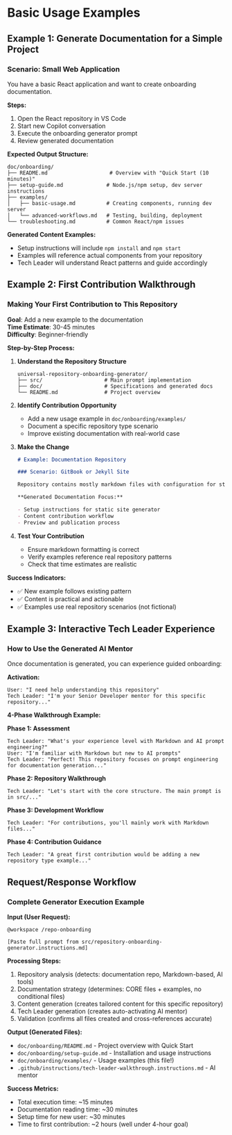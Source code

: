 # Basic Usage Examples

## Example 1: Generate Documentation for a Simple Project

### Scenario: Small Web Application

You have a basic React application and want to create onboarding documentation.

**Steps:**

1. Open the React repository in VS Code
2. Start new Copilot conversation
3. Execute the onboarding generator prompt
4. Review generated documentation

**Expected Output Structure:**

```
doc/onboarding/
├── README.md                    # Overview with "Quick Start (10 minutes)"
├── setup-guide.md              # Node.js/npm setup, dev server instructions
├── examples/
│   ├── basic-usage.md          # Creating components, running dev server
│   └── advanced-workflows.md   # Testing, building, deployment
└── troubleshooting.md          # Common React/npm issues
```

**Generated Content Examples:**

- Setup instructions will include `npm install` and `npm start`
- Examples will reference actual components from your repository
- Tech Leader will understand React patterns and guide accordingly

## Example 2: First Contribution Walkthrough

### Making Your First Contribution to This Repository

**Goal**: Add a new example to the documentation  
**Time Estimate**: 30-45 minutes  
**Difficulty**: Beginner-friendly

**Step-by-Step Process:**

1. **Understand the Repository Structure**

   ```
   universal-repository-onboarding-generator/
   ├── src/                    # Main prompt implementation
   ├── doc/                    # Specifications and generated docs
   └── README.md               # Project overview
   ```

2. **Identify Contribution Opportunity**

   - Add a new usage example in `doc/onboarding/examples/`
   - Document a specific repository type scenario
   - Improve existing documentation with real-world case

3. **Make the Change**

   ```markdown
   # Example: Documentation Repository

   ### Scenario: GitBook or Jekyll Site

   Repository contains mostly markdown files with configuration for static site generation.

   **Generated Documentation Focus:**

   - Setup instructions for static site generator
   - Content contribution workflow
   - Preview and publication process
   ```

4. **Test Your Contribution**
   - Ensure markdown formatting is correct
   - Verify examples reference real repository patterns
   - Check that time estimates are realistic

**Success Indicators:**

- ✅ New example follows existing pattern
- ✅ Content is practical and actionable
- ✅ Examples use real repository scenarios (not fictional)

## Example 3: Interactive Tech Leader Experience

### How to Use the Generated AI Mentor

Once documentation is generated, you can experience guided onboarding:

**Activation:**

```
User: "I need help understanding this repository"
Tech Leader: "I'm your Senior Developer mentor for this specific repository..."
```

**4-Phase Walkthrough Example:**

**Phase 1: Assessment**

```
Tech Leader: "What's your experience level with Markdown and AI prompt engineering?"
User: "I'm familiar with Markdown but new to AI prompts"
Tech Leader: "Perfect! This repository focuses on prompt engineering for documentation generation..."
```

**Phase 2: Repository Walkthrough**

```
Tech Leader: "Let's start with the core structure. The main prompt is in src/..."
```

**Phase 3: Development Workflow**

```
Tech Leader: "For contributions, you'll mainly work with Markdown files..."
```

**Phase 4: Contribution Guidance**

```
Tech Leader: "A great first contribution would be adding a new repository type example..."
```

## Request/Response Workflow

### Complete Generator Execution Example

**Input (User Request):**

```
@workspace /repo-onboarding

[Paste full prompt from src/repository-onboarding-generator.instructions.md]
```

**Processing Steps:**

1. Repository analysis (detects: documentation repo, Markdown-based, AI tools)
2. Documentation strategy (determines: CORE files + examples, no conditional files)
3. Content generation (creates tailored content for this specific repository)
4. Tech Leader generation (creates auto-activating AI mentor)
5. Validation (confirms all files created and cross-references accurate)

**Output (Generated Files):**

- `doc/onboarding/README.md` - Project overview with Quick Start
- `doc/onboarding/setup-guide.md` - Installation and usage instructions
- `doc/onboarding/examples/` - Usage examples (this file!)
- `.github/instructions/tech-leader-walkthrough.instructions.md` - AI mentor

**Success Metrics:**

- Total execution time: ~15 minutes
- Documentation reading time: ~30 minutes
- Setup time for new user: ~30 minutes
- Time to first contribution: ~2 hours (well under 4-hour goal)
